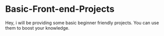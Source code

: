 # Basic-Front-end-Projects
Hey, i will be providing some basic beginner friendly projects. You can use them to boost your knowledge.
